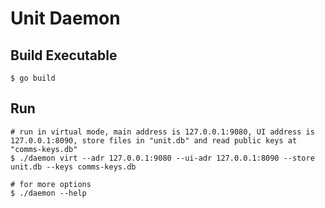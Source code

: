 # Unit Daemon
## Build Executable
```
$ go build
```

## Run
```
# run in virtual mode, main address is 127.0.0.1:9080, UI address is 127.0.0.1:8090, store files in "unit.db" and read public keys at "comms-keys.db"
$ ./daemon virt --adr 127.0.0.1:9080 --ui-adr 127.0.0.1:8090 --store unit.db --keys comms-keys.db

# for more options
$ ./daemon --help
```
